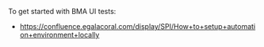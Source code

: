 To get started with BMA UI tests:

 - https://confluence.egalacoral.com/display/SPI/How+to+setup+automation+environment+locally